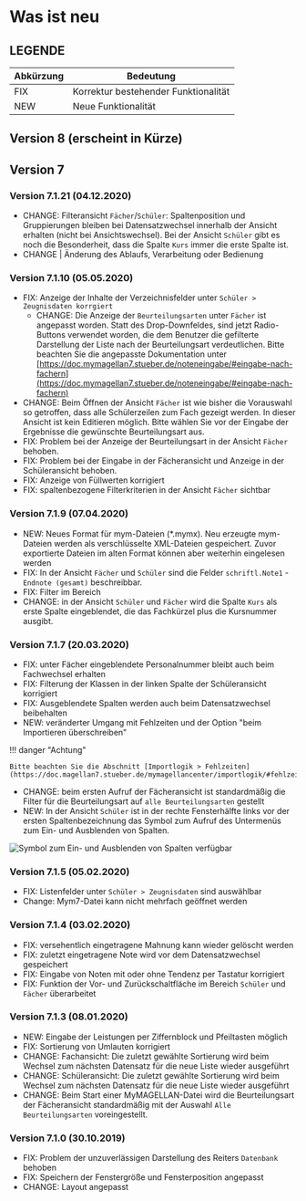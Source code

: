 # Was ist neu

## LEGENDE

Abkürzung | Bedeutung
----------|----------
FIX       | Korrektur bestehender Funktionalität
NEW       | Neue Funktionalität

## Version 8 (erscheint in Kürze)

## Version 7

### Version 7.1.21 (04.12.2020)

* CHANGE: Filteransicht `Fächer`/`Schüler`: Spaltenposition und Gruppierungen bleiben bei Datensatzwechsel innerhalb der Ansicht erhalten (nicht bei Ansichtswechsel). Bei der Ansicht `Schüler` gibt es noch die Besonderheit, dass die Spalte `Kurs` immer die erste Spalte ist.
* CHANGE    | Änderung des Ablaufs, Verarbeitung oder Bedienung

### Version 7.1.10 (05.05.2020)

* FIX: Anzeige der Inhalte der Verzeichnisfelder unter `Schüler > Zeugnisdaten korrgiert`
  * CHANGE: Die Anzeige der `Beurteilungsarten` unter `Fächer` ist angepasst worden. Statt des Drop-Downfeldes, sind jetzt Radio-Buttons verwendet worden, die dem Benutzer die gefilterte Darstellung der Liste nach der Beurteilungsart verdeutlichen. Bitte beachten Sie die angepasste Dokumentation unter [https://doc.mymagellan7.stueber.de/noteneingabe/#eingabe-nach-fachern](https://doc.mymagellan7.stueber.de/noteneingabe/#eingabe-nach-fachern)
* CHANGE: Beim Öffnen der Ansicht `Fächer` ist wie bisher die Vorauswahl so getroffen, dass alle Schülerzeilen zum Fach gezeigt werden. In dieser Ansicht ist kein Editieren möglich. Bitte wählen Sie vor der Eingabe der Ergebnisse die gewünschte Beurteilungsart aus.
* FIX: Problem bei der Anzeige der Beurteilungsart in der Ansicht `Fächer` behoben.
* FIX: Problem bei der Eingabe in der Fächeransicht und Anzeige in der Schüleransicht behoben.
* FIX: Anzeige von Füllwerten korrigiert
* FIX: spaltenbezogene Filterkriterien in der Ansicht `Fächer` sichtbar

### Version 7.1.9 (07.04.2020)

* NEW: Neues Format für mym-Dateien (*.mymx). Neu erzeugte mym-Dateien werden als verschlüsselte XML-Dateien gespeichert. Zuvor exportierte Dateien im alten Format können aber weiterhin eingelesen werden
* FIX: In der Ansicht  `Fächer` und  `Schüler` sind die Felder `schriftl.Note1` - `Endnote (gesamt)` beschreibbar.
* FIX: Filter im Bereich
* CHANGE: in der Ansicht `Schüler` und `Fächer` wird die Spalte `Kurs` als erste Spalte eingeblendet, die das Fachkürzel plus die Kursnummer ausgibt.

### Version 7.1.7 (20.03.2020)

* FIX: unter Fächer eingeblendete Personalnummer bleibt auch beim Fachwechsel erhalten
* FIX: Filterung der Klassen in der linken Spalte der Schüleransicht korrigiert
* FIX: Ausgeblendete Spalten werden auch beim Datensatzwechsel beibehalten
* NEW: veränderter Umgang mit Fehlzeiten und der Option "beim Importieren überschreiben"

!!! danger "Achtung"

    Bitte beachten Sie die Abschnitt [Importlogik > Fehlzeiten](https://doc.magellan7.stueber.de/mymagellancenter/importlogik/#fehlzeiten)

* CHANGE: beim ersten Aufruf der Fächeransicht ist standardmäßig die Filter für die Beurteilungsart auf `alle Beurteilungsarten` gestellt
* NEW: In der Ansicht `Schüler` ist in der rechte Fensterhälfte links vor der ersten Spaltenbezeichnung das Symbol zum Aufruf des Untermenüs zum Ein- und Ausblenden von Spalten.

![Symbol zum Ein- und Ausblenden von Spalten verfügbar](/assets/images/changelog/7.1.7.00.png)

### Version 7.1.5 (05.02.2020)

* FIX: Listenfelder unter `Schüler > Zeugnisdaten` sind auswählbar
* Change: Mym7-Datei kann nicht mehrfach geöffnet werden

### Version 7.1.4 (03.02.2020)

* FIX: versehentlich eingetragene Mahnung kann wieder gelöscht werden
* FIX: zuletzt eingetragene Note wird vor dem Datensatzwechsel gespeichert
* FIX: Eingabe von Noten mit oder ohne Tendenz per Tastatur korrigiert
* FIX: Funktion der Vor- und Zurückschaltfläche im Bereich `Schüler` und `Fächer` überarbeitet

### Version 7.1.3 (08.01.2020)

* NEW: Eingabe der Leistungen per Ziffernblock und Pfeiltasten möglich
* FIX: Sortierung von Umlauten korrigiert
* CHANGE: Fachansicht: Die zuletzt gewählte Sortierung wird beim Wechsel zum nächsten Datensatz für die neue Liste wieder ausgeführt
* CHANGE: Schüleransicht: Die zuletzt gewählte Sortierung wird beim Wechsel zum nächsten Datensatz für die neue Liste wieder ausgeführt
* CHANGE: Beim Start einer MyMAGELLAN-Datei wird die Beurteilungsart der Fächeransicht standardmäßig mit der Auswahl `Alle Beurteilungsarten` voreingestellt. 

### Version 7.1.0 (30.10.2019)

* FIX: Problem der unzuverlässigen Darstellung des Reiters `Datenbank` behoben
* FIX: Speichern der Fenstergröße und Fensterposition angepasst
* CHANGE: Layout angepasst
